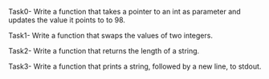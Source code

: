 Task0- Write a function that takes a pointer to an int as parameter and updates the value it points to to 98.

Task1- Write a function that swaps the values of two integers.

Task2- Write a function that returns the length of a string.

Task3- Write a function that prints a string, followed by a new line, to stdout.
